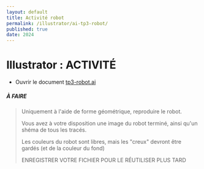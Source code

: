 ```yaml
---
layout: default
title: Activité robot
permalink: /illustrator/ai-tp3-robot/
published: true
date: 2024
---
```


# Illustrator : ACTIVITÉ

- Ouvrir le document [tp3-robot.ai](tp3-robot.ai)

##### À FAIRE
> Uniquement à l'aide de forme géométrique, reproduire le robot.
> 
> Vous avez à votre disposition une image du robot terminé, ainsi qu'un shéma de tous les tracés.
>
> Les couleurs du robot sont libres, mais les "creux" devront être gardés (et de la couleur du fond)
>
> ENREGISTRER VOTRE FICHIER POUR LE RÉUTILISER PLUS TARD
